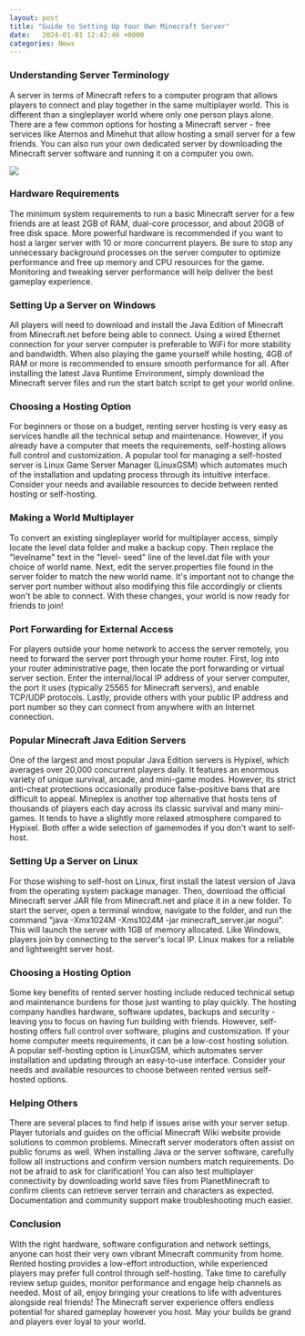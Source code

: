 ```yaml
---
layout: post
title: "Guide to Setting Up Your Own Minecraft Server"
date:   2024-01-01 12:42:46 +0000
categories: News
---
```

### Understanding Server Terminology

A server in terms of Minecraft refers to a computer program that allows players to connect and play together in the same multiplayer world. This is different than a singleplayer world where only one person plays alone. There are a few common options for hosting a Minecraft server - free services like Aternos and Minehut that allow hosting a small server for a few friends. You can also run your own dedicated server by downloading the Minecraft server software and running it on a computer you own. 


![](https://brightchamps.com/blog/wp-content/uploads/2022/11/Guide-to-set-up-your-own-Minecraft-Server-6-1024x572.jpg)
### Hardware Requirements

The minimum system requirements to run a basic Minecraft server for a few friends are at least 2GB of RAM, dual-core processor, and about 20GB of free disk space. More powerful hardware is recommended if you want to host a larger server with 10 or more concurrent players. Be sure to stop any unnecessary background processes on the server computer to optimize performance and free up memory and CPU resources for the game. Monitoring and tweaking server performance will help deliver the best gameplay experience.

### Setting Up a Server on Windows 

All players will need to download and install the Java Edition of Minecraft from Minecraft.net before being able to connect. Using a wired Ethernet connection for your server computer is preferable to WiFi for more stability and bandwidth. When also playing the game yourself while hosting, 4GB of RAM or more is recommended to ensure smooth performance for all. After installing the latest Java Runtime Environment, simply download the Minecraft server files and run the start batch script to get your world online.

### Choosing a Hosting Option 

For beginners or those on a budget, renting server hosting is very easy as services handle all the technical setup and maintenance. However, if you already have a computer that meets the requirements, self-hosting allows full control and customization. A popular tool for managing a self-hosted server is Linux Game Server Manager (LinuxGSM) which automates much of the installation and updating process through its intuitive interface. Consider your needs and available resources to decide between rented hosting or self-hosting.

### Making a World Multiplayer

To convert an existing singleplayer world for multiplayer access, simply locate the level data folder and make a backup copy. Then replace the "levelname" text in the "level- seed" line of the level.dat file with your choice of world name. Next, edit the server.properties file found in the server folder to match the new world name. It's important not to change the server port number without also modifying this file accordingly or clients won't be able to connect. With these changes, your world is now ready for friends to join! 

### Port Forwarding for External Access

For players outside your home network to access the server remotely, you need to forward the server port through your home router. First, log into your router administrative page, then locate the port forwarding or virtual server section. Enter the internal/local IP address of your server computer, the port it uses (typically 25565 for Minecraft servers), and enable TCP/UDP protocols. Lastly, provide others with your public IP address and port number so they can connect from anywhere with an Internet connection.

### Popular Minecraft Java Edition Servers  

One of the largest and most popular Java Edition servers is Hypixel, which averages over 20,000 concurrent players daily. It features an enormous variety of unique survival, arcade, and mini-game modes. However, its strict anti-cheat protections occasionally produce false-positive bans that are difficult to appeal. Mineplex is another top alternative that hosts tens of thousands of players each day across its classic survival and many mini-games. It tends to have a slightly more relaxed atmosphere compared to Hypixel. Both offer a wide selection of gamemodes if you don't want to self-host.

### Setting Up a Server on Linux

For those wishing to self-host on Linux, first install the latest version of Java from the operating system package manager. Then, download the official Minecraft server JAR file from Minecraft.net and place it in a new folder. To start the server, open a terminal window, navigate to the folder, and run the command "java -Xmx1024M -Xms1024M -jar minecraft_server.jar nogui". This will launch the server with 1GB of memory allocated. Like Windows, players join by connecting to the server's local IP. Linux makes for a reliable and lightweight server host.

### Choosing a Hosting Option

Some key benefits of rented server hosting include reduced technical setup and maintenance burdens for those just wanting to play quickly. The hosting company handles hardware, software updates, backups and security - leaving you to focus on having fun building with friends. However, self-hosting offers full control over software, plugins and customization. If your home computer meets requirements, it can be a low-cost hosting solution. A popular self-hosting option is LinuxGSM, which automates server installation and updating through an easy-to-use interface. Consider your needs and available resources to choose between rented versus self-hosted options.

### Helping Others  

There are several places to find help if issues arise with your server setup. Player tutorials and guides on the official Minecraft Wiki website provide solutions to common problems. Minecraft server moderators often assist on public forums as well. When installing Java or the server software, carefully follow all instructions and confirm version numbers match requirements. Do not be afraid to ask for clarification! You can also test multiplayer connectivity by downloading world save files from PlanetMinecraft to confirm clients can retrieve server terrain and characters as expected. Documentation and community support make troubleshooting much easier.

### Conclusion

With the right hardware, software configuration and network settings, anyone can host their very own vibrant Minecraft community from home. Rented hosting provides a low-effort introduction, while experienced players may prefer full control through self-hosting. Take time to carefully review setup guides, monitor performance and engage help channels as needed. Most of all, enjoy bringing your creations to life with adventures alongside real friends! The Minecraft server experience offers endless potential for shared gameplay however you host. May your builds be grand and players ever loyal to your world.